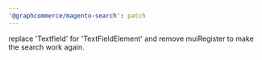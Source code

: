 ```yaml
---
'@graphcommerce/magento-search': patch
---
```


replace 'Textfield' for 'TextFieldElement' and remove muiRegister to make the search work again.
